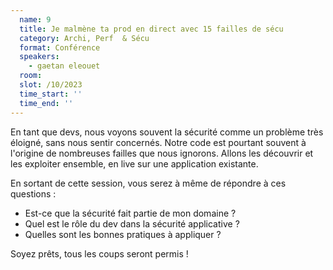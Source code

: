 ```yaml
---
  name: 9
  title: Je malmène ta prod en direct avec 15 failles de sécu
  category: Archi, Perf  & Sécu
  format: Conférence
  speakers: 
    - gaetan eleouet
  room: 
  slot: /10/2023
  time_start: ''
  time_end: ''
---
```

En tant que devs, nous voyons souvent la sécurité comme un problème très éloigné, sans nous sentir concernés.
Notre code est pourtant souvent à l'origine de nombreuses failles que nous ignorons.
Allons les découvrir et les exploiter ensemble, en live sur une application existante.

En sortant de cette session, vous serez à même de répondre à ces questions :

- Est-ce que la sécurité fait partie de mon domaine ?
- Quel est le rôle du dev dans la sécurité applicative ?
- Quelles sont les bonnes pratiques à appliquer ?

Soyez prêts, tous les coups seront permis !
